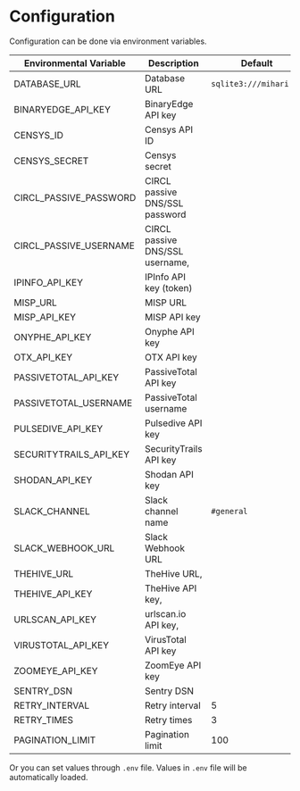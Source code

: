 # Configuration

Configuration can be done via environment variables.

| Environmental Variable | Description                     | Default                |
| ---------------------- | ------------------------------- | ---------------------- |
| DATABASE_URL           | Database URL                    | `sqlite3:///mihari.db` |
| BINARYEDGE_API_KEY     | BinaryEdge API key              |                        |
| CENSYS_ID              | Censys API ID                   |                        |
| CENSYS_SECRET          | Censys secret                   |                        |
| CIRCL_PASSIVE_PASSWORD | CIRCL passive DNS/SSL password  |                        |
| CIRCL_PASSIVE_USERNAME | CIRCL passive DNS/SSL username, |                        |
| IPINFO_API_KEY         | IPInfo API key (token)          |                        |
| MISP_URL               | MISP URL                        |                        |
| MISP_API_KEY           | MISP API key                    |                        |
| ONYPHE_API_KEY         | Onyphe API key                  |                        |
| OTX_API_KEY            | OTX API key                     |                        |
| PASSIVETOTAL_API_KEY   | PassiveTotal API key            |                        |
| PASSIVETOTAL_USERNAME  | PassiveTotal username           |                        |
| PULSEDIVE_API_KEY      | Pulsedive API key               |                        |
| SECURITYTRAILS_API_KEY | SecurityTrails API key          |                        |
| SHODAN_API_KEY         | Shodan API key                  |                        |
| SLACK_CHANNEL          | Slack channel name              | `#general`             |
| SLACK_WEBHOOK_URL      | Slack Webhook URL               |                        |
| THEHIVE_URL            | TheHive URL,                    |                        |
| THEHIVE_API_KEY        | TheHive API key,                |                        |
| URLSCAN_API_KEY        | urlscan.io API key,             |                        |
| VIRUSTOTAL_API_KEY     | VirusTotal API key              |                        |
| ZOOMEYE_API_KEY        | ZoomEye API key                 |                        |
| SENTRY_DSN             | Sentry DSN                      |                        |
| RETRY_INTERVAL         | Retry interval                  | 5                      |
| RETRY_TIMES            | Retry times                     | 3                      |
| PAGINATION_LIMIT       | Pagination limit                | 100                    |

Or you can set values through `.env` file. Values in `.env` file will be automatically loaded.
